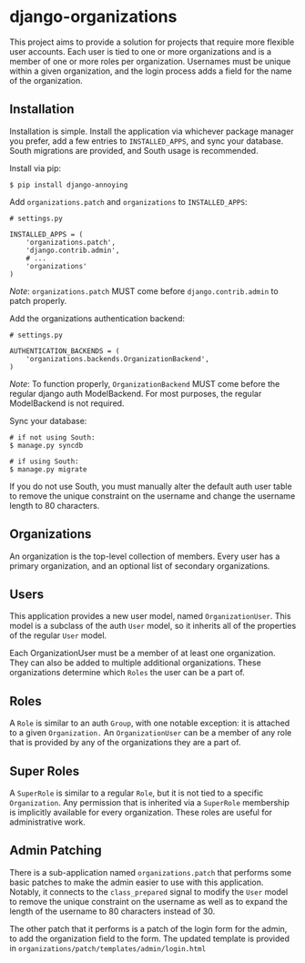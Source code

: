 # django-organizations

This project aims to provide a solution for projects that require more flexible
user accounts. Each user is tied to one or more organizations and is a member
of one or more roles per organization. Usernames must be unique within a given
organization, and the login process adds a field for the name of the organization.

## Installation

Installation is simple. Install the application via whichever package manager
you prefer, add a few entries to `INSTALLED_APPS`, and sync your database.
South migrations are provided, and South usage is recommended.

Install via pip:

```
$ pip install django-annoying
```

Add `organizations.patch` and `organizations` to `INSTALLED_APPS`:

```
# settings.py

INSTALLED_APPS = (
    'organizations.patch',
    'django.contrib.admin',
    # ...
    'organizations'
)
```

*Note*: `organizations.patch` MUST come before `django.contrib.admin` to patch
properly.

Add the organizations authentication backend:

```
# settings.py

AUTHENTICATION_BACKENDS = (
    'organizations.backends.OrganizationBackend',
)
```

*Note*: To function properly, `OrganizationBackend` MUST come before the
regular django auth ModelBackend. For most purposes, the regular ModelBackend
is not required.

Sync your database:

```
# if not using South:
$ manage.py syncdb

# if using South:
$ manage.py migrate
```

If you do not use South, you must manually alter the default auth user table to
remove the unique constraint on the username and change the username length to
80 characters.

## Organizations

An organization is the top-level collection of members. Every user has
a primary organization, and an optional list of secondary organizations.

## Users

This application provides a new user model, named `OrganizationUser`. This
model is a subclass of the auth `User` model, so it inherits all of the
properties of the regular `User` model.

Each OrganizationUser must be a member of at least one organization. They can
also be added to multiple additional organizations. These organizations
determine which `Roles` the user can be a part of.

## Roles

A `Role` is similar to an auth `Group`, with one notable exception: it is
attached to a given `Organization.` An `OrganizationUser` can be a member of
any role that is provided by any of the organizations they are a part of.

## Super Roles

A `SuperRole` is similar to a regular `Role`, but it is not tied to a specific
`Organization`. Any permission that is inherited via a `SuperRole` membership
is implicitly available for every organization. These roles are useful for
administrative work.

## Admin Patching

There is a sub-application named `organizations.patch` that performs some basic
patches to make the admin easier to use with this application. Notably, it
connects to the `class_prepared` signal to modify the `User` model to remove
the unique constraint on the username as well as to expand the length of the
username to 80 characters instead of 30.

The other patch that it performs is a patch of the login form for the admin, to
add the organization field to the form. The updated template is provided in
`organizations/patch/templates/admin/login.html`
